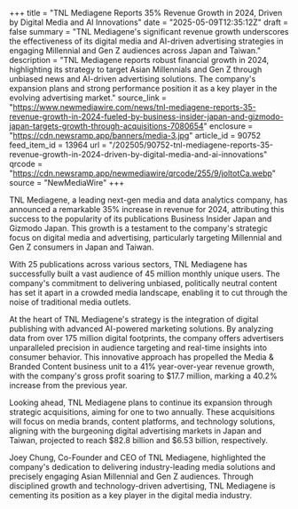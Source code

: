 +++
title = "TNL Mediagene Reports 35% Revenue Growth in 2024, Driven by Digital Media and AI Innovations"
date = "2025-05-09T12:35:12Z"
draft = false
summary = "TNL Mediagene's significant revenue growth underscores the effectiveness of its digital media and AI-driven advertising strategies in engaging Millennial and Gen Z audiences across Japan and Taiwan."
description = "TNL Mediagene reports robust financial growth in 2024, highlighting its strategy to target Asian Millennials and Gen Z through unbiased news and AI-driven advertising solutions. The company's expansion plans and strong performance position it as a key player in the evolving advertising market."
source_link = "https://www.newmediawire.com/news/tnl-mediagene-reports-35-revenue-growth-in-2024-fueled-by-business-insider-japan-and-gizmodo-japan-targets-growth-through-acquisitions-7080654"
enclosure = "https://cdn.newsramp.app/banners/media-3.jpg"
article_id = 90752
feed_item_id = 13964
url = "/202505/90752-tnl-mediagene-reports-35-revenue-growth-in-2024-driven-by-digital-media-and-ai-innovations"
qrcode = "https://cdn.newsramp.app/newmediawire/qrcode/255/9/joltotCa.webp"
source = "NewMediaWire"
+++

<p>TNL Mediagene, a leading next-gen media and data analytics company, has announced a remarkable 35% increase in revenue for 2024, attributing this success to the popularity of its publications Business Insider Japan and Gizmodo Japan. This growth is a testament to the company's strategic focus on digital media and advertising, particularly targeting Millennial and Gen Z consumers in Japan and Taiwan.</p><p>With 25 publications across various sectors, TNL Mediagene has successfully built a vast audience of 45 million monthly unique users. The company's commitment to delivering unbiased, politically neutral content has set it apart in a crowded media landscape, enabling it to cut through the noise of traditional media outlets.</p><p>At the heart of TNL Mediagene's strategy is the integration of digital publishing with advanced AI-powered marketing solutions. By analyzing data from over 175 million digital footprints, the company offers advertisers unparalleled precision in audience targeting and real-time insights into consumer behavior. This innovative approach has propelled the Media & Branded Content business unit to a 41% year-over-year revenue growth, with the company's gross profit soaring to $17.7 million, marking a 40.2% increase from the previous year.</p><p>Looking ahead, TNL Mediagene plans to continue its expansion through strategic acquisitions, aiming for one to two annually. These acquisitions will focus on media brands, content platforms, and technology solutions, aligning with the burgeoning digital advertising markets in Japan and Taiwan, projected to reach $82.8 billion and $6.53 billion, respectively.</p><p>Joey Chung, Co-Founder and CEO of TNL Mediagene, highlighted the company's dedication to delivering industry-leading media solutions and precisely engaging Asian Millennial and Gen Z audiences. Through disciplined growth and technology-driven advertising, TNL Mediagene is cementing its position as a key player in the digital media industry.</p>